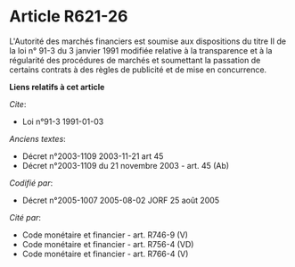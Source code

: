 # Article R621-26

L'Autorité des marchés financiers est soumise aux dispositions du titre II de la loi n° 91-3 du 3 janvier 1991 modifiée
relative à la transparence et à la régularité des procédures de marchés et soumettant la passation de certains contrats à des
règles de publicité et de mise en concurrence.

**Liens relatifs à cet article**

_Cite_:

  - Loi n°91-3 1991-01-03

_Anciens textes_:

  - Décret n°2003-1109 2003-11-21 art 45
  - Décret n°2003-1109 du 21 novembre 2003 - art. 45 (Ab)

_Codifié par_:

  - Décret n°2005-1007 2005-08-02 JORF 25 août 2005

_Cité par_:

  - Code monétaire et financier - art. R746-9 (V)
  - Code monétaire et financier - art. R756-4 (VD)
  - Code monétaire et financier - art. R766-4 (V)
